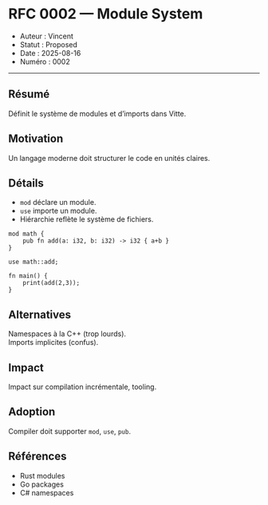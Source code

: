 # RFC 0002 — Module System

- Auteur : Vincent  
- Statut : Proposed  
- Date : 2025-08-16  
- Numéro : 0002  

---

## Résumé
Définit le système de modules et d’imports dans Vitte.  

## Motivation
Un langage moderne doit structurer le code en unités claires.  

## Détails
- `mod` déclare un module.  
- `use` importe un module.  
- Hiérarchie reflète le système de fichiers.  

```vitte
mod math {
    pub fn add(a: i32, b: i32) -> i32 { a+b }
}

use math::add;

fn main() {
    print(add(2,3));
}
```

## Alternatives
Namespaces à la C++ (trop lourds).  
Imports implicites (confus).  

## Impact
Impact sur compilation incrémentale, tooling.  

## Adoption
Compiler doit supporter `mod`, `use`, `pub`.  

## Références
- Rust modules  
- Go packages  
- C# namespaces  
